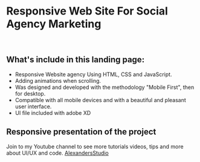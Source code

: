 <h1>Responsive Web Site For Social Agency Marketing</h1><br/>
<h2>What's include in this landing page:</h2>
<ul>
<li>Responsive Website agency  Using HTML, CSS and JavaScript.</li>
<li>Adding animations when scrolling.</li>
<li>Was designed and developed with the methodology "Mobile First", then for desktop.</li>
<li>Compatible with all mobile devices and with a beautiful and pleasant user interface.</li>
<li>UI file included with adobe XD</li>

</ul>
<h2>Responsive presentation of the project</h2>
<p>Join to my Youtube channel to see more tutorials videos, tips and more about UI/UX and code. 
<a href="https://www.youtube.com/c/DesignWeblondon"> AlexandersStudio</a></p>
